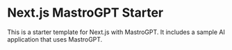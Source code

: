 # Next.js MastroGPT Starter

This is a starter template for Next.js with MastroGPT. It includes a sample AI application that uses MastroGPT.